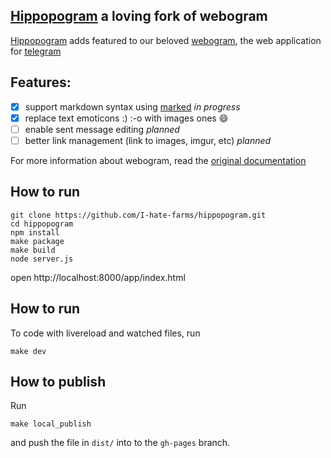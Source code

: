 ## [Hippopogram](http://i-hate-farms.github.io/hippopogram) a loving fork of webogram

[Hippopogram](http://i-hate-farms.github.io/hippopogram) adds featured to our beloved [webogram](https://github.com/zhukov/webogram), the web application for [telegram](telegram.org)

## Features: 
  - [x] support markdown syntax using [marked](https://github.com/chjj/marked) *in progress*
  - [x] replace text emoticons :) :-o with images ones :smile: 
  - [ ] enable sent message editing *planned*
  - [ ] better link management (link to images, imgur, etc) *planned*

For more information about webogram, read the [original documentation](README-ori.md)

## How to run 

``` 
git clone https://github.com/I-hate-farms/hippopogram.git
cd hippopogram
npm install 
make package
make build
node server.js

```

open http://localhost:8000/app/index.html

## How to run 
To code with livereload and watched files, run 
```
make dev
```

## How to publish 
Run 
```
make local_publish
```
and push the file in `dist/` into to the `gh-pages` branch. 